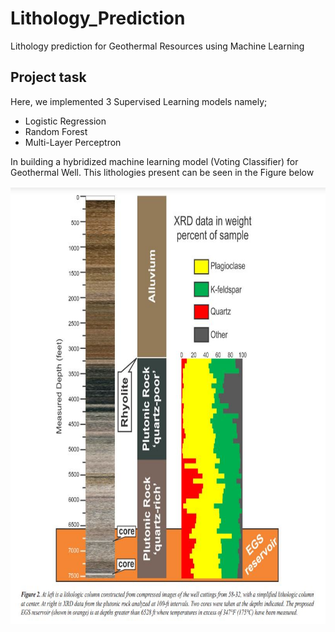 # Lithology_Prediction
Lithology prediction for Geothermal Resources using Machine Learning

## Project task

Here, we implemented 3 Supervised Learning models namely;
* Logistic Regression
* Random Forest
* Multi-Layer Perceptron

In building a hybridized machine learning model (Voting Classifier) for Geothermal Well. This lithologies present can be seen in the Figure below

<p align="center">
<a href="https://www.w3.org/html/" target="_blank"> <img src="https://github.com/Ekeopara-Praise/Lithology_Prediction/blob/master/data_description.PNG" alt="html5" width="600" height="700"/> </a>
